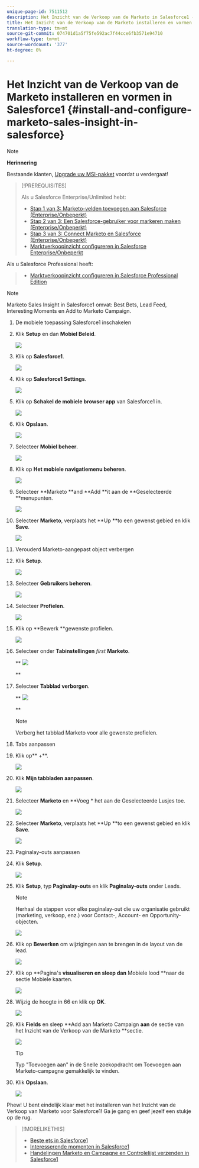 ```yaml
---
unique-page-id: 7511512
description: Het Inzicht van de Verkoop van de Marketo in Salesforce1 - Marketo Docs - de Documentatie van het Product installeren en vormen
title: Het Inzicht van de Verkoop van de Marketo installeren en vormen in Salesforce1
translation-type: tm+mt
source-git-commit: 074701d1a5f75fe592ac7f44cce6fb3571e94710
workflow-type: tm+mt
source-wordcount: '377'
ht-degree: 0%

---
```



# Het Inzicht van de Verkoop van de Marketo installeren en vormen in Salesforce1 {#install-and-configure-marketo-sales-insight-in-salesforce}

>[!NOTE]
>
>**Herinnering**
>
>Bestaande klanten, [Upgrade uw MSI-pakket](http://docs.marketo.com/x/_gU6Ag) voordat u verdergaat!

>[!PREREQUISITES]
>
>Als u Salesforce Enterprise/Unlimited hebt:
>
>* [Stap 1 van 3: Marketo-velden toevoegen aan Salesforce (Enterprise/Onbeperkt)](../../../../product-docs/crm-sync/salesforce-sync/setup/enterprise-unlimited-edition/step-1-of-3-add-marketo-fields-to-salesforce-enterprise-unlimited.md)
>* [Stap 2 van 3: Een Salesforce-gebruiker voor markeren maken (Enterprise/Onbeperkt)](../../../../product-docs/crm-sync/salesforce-sync/setup/enterprise-unlimited-edition/step-2-of-3-create-a-salesforce-user-for-marketo-enterprise-unlimited.md)
>* [Stap 3 van 3: Connect Marketo en Salesforce (Enterprise/Onbeperkt)](../../../../product-docs/crm-sync/salesforce-sync/setup/enterprise-unlimited-edition/step-3-of-3-connect-marketo-and-salesforce-enterprise-unlimited.md)
>* [Marktverkoopinzicht configureren in Salesforce Enterprise/Onbeperkt](../../../../product-docs/marketo-sales-insight/msi-for-salesforce/configuration/configure-marketo-sales-insight-in-salesforce-enterprise-unlimited.md)

>
>
Als u Salesforce Professional heeft:
>
>* [Marktverkoopinzicht configureren in Salesforce Professional Edition](../../../../product-docs/marketo-sales-insight/msi-for-salesforce/configuration/configure-marketo-sales-insight-in-salesforce-professional-edition.md)

>



>[!NOTE]
>
>Marketo Sales Insight in Salesforce1 omvat: Best Bets, Lead Feed, Interesting Moments en Add to Marketo Campaign.

1. De mobiele toepassing Salesforce1 inschakelen
1. Klik **Setup** en dan **Mobiel Beleid**.

   ![](assets/image2015-4-21-15-3a29-3a22.png)

1. Klik op **Salesforce1**.

   ![](assets/image2015-4-21-15-3a30-3a51.png)

1. Klik op **Salesforce1 Settings**.

   ![](assets/image2015-4-21-15-3a32-3a21.png)

1. Klik op **Schakel de mobiele browser app** van Salesforce1 in.

   ![](assets/image2015-4-21-15-3a34-3a27.png)

1. Klik **Opslaan**.

   ![](assets/image2015-4-21-15-3a42-3a48.png)

1. Selecteer **Mobiel beheer**.

   ![](assets/image2015-4-22-11-3a10-3a14.png)

1. Klik op **Het mobiele navigatiemenu beheren**.

   ![](assets/image2015-4-22-11-3a13-3a10.png)

1. Selecteer **Marketo **and **Add **it aan de **Geselecteerde **menupunten.

   ![](assets/image2015-4-22-14-3a55-3a37.png)

1. Selecteer **Marketo**, verplaats het **Up **to een gewenst gebied en klik **Save**.

   ![](assets/image2015-4-22-17-3a20-3a56.png)

1. Verouderd Marketo-aangepast object verbergen
1. Klik **Setup**.

   ![](assets/image2015-4-22-15-3a13-3a48.png)

1. Selecteer **Gebruikers beheren**.

   ![](assets/image2015-5-5-11-3a13-3a45.png)

1. Selecteer **Profielen**.

   ![](assets/image2015-5-5-11-3a15-3a21.png)

1. Klik op **Bewerk **gewenste profielen.

   ![](assets/image2015-5-5-13-3a51-3a36.png)

1. Selecteer onder **Tabinstellingen** *first* **Marketo**.

   ** ![](assets/image2015-5-5-13-3a55-3a36.png)

   **

1. Selecteer **Tabblad verborgen**.

   ** ![](assets/image2015-5-5-14-3a2-3a29.png)

   **

   >[!NOTE]
   >
   >Verberg het tabblad Marketo voor alle gewenste profielen.

1. Tabs aanpassen
1. Klik op** +**.

   ![](assets/image2015-4-22-17-3a14-3a49.png)

1. Klik **Mijn tabbladen aanpassen**.

   ![](assets/image2015-4-22-17-3a16-3a22.png)

1. Selecteer **Marketo** en **Voeg * het aan de Geselecteerde Lusjes toe.

   ![](assets/image2015-4-22-17-3a17-3a15.png)

1. Selecteer **Marketo**, verplaats het **Up **to een gewenst gebied en klik **Save**.

   ![](assets/image2015-4-22-18-3a29-3a47.png)

1. Paginalay-outs aanpassen
1. Klik **Setup**.

   ![](assets/image2015-4-22-17-3a26-3a56.png)

1. Klik **Setup**, typ **Paginalay-outs** en klik **Paginalay-outs** onder Leads.

   >[!NOTE]
   >
   >Herhaal de stappen voor elke paginalay-out die uw organisatie gebruikt (marketing, verkoop, enz.) voor Contact-, Account- en Opportunity-objecten.

   ![](assets/image2015-4-22-17-3a34-3a33.png)

1. Klik op **Bewerken** om wijzigingen aan te brengen in de layout van de lead.

   ![](assets/image2015-4-22-17-3a44-3a0.png)

1. Klik op **Pagina&#39;s **visualiseren en sleep dan** Mobiele lood **naar de sectie Mobiele kaarten.

   ![](assets/image2015-4-22-17-3a49-3a37.png)

1. Wijzig de hoogte in 66 en klik op **OK**.

   ![](assets/image2015-4-22-17-3a52-3a15.png)

1. Klik **Fields** en sleep **Add aan Marketo Campaign **aan** de sectie van het Inzicht van de Verkoop van de Marketo **sectie.

   ![](assets/configure-step-6.png)

   >[!TIP]
   >
   >Typ &quot;Toevoegen aan&quot; in de Snelle zoekopdracht om Toevoegen aan Marketo-campagne gemakkelijk te vinden.

1. Klik **Opslaan**.

   ![](assets/image2015-4-22-18-3a1-3a56.png)

Phew! U bent eindelijk klaar met het installeren van het Inzicht van de Verkoop van Marketo voor Salesforce1! Ga je gang en geef jezelf een stukje op de rug.

>[!MORELIKETHIS]
>
>* [Beste ets in Salesforce1](best-bets-in-salesforce1.md)
>* [Interesserende momenten in Salesforce1](interesting-moments-in-salesforce1.md)
>* [Handelingen Marketo en Campagne en Controlelijst verzenden in Salesforce1](send-marketo-email-and-campaign-and-watchlist-actions-in-salesforce1.md)

>



